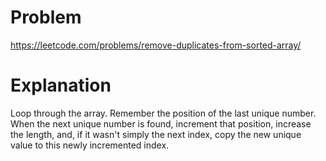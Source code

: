 # Problem

https://leetcode.com/problems/remove-duplicates-from-sorted-array/

# Explanation

Loop through the array. Remember the position of the last unique number. When the next unique number is found, increment that position, increase the length, and, if it wasn't simply the next index, copy the new unique value to this newly incremented index.

